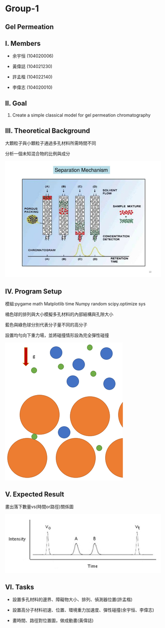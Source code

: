 # **Group-1**

## **Gel Permeation**

## **I. Members**

- 余宇恒 (104020006)

- 黃偉誌 (104021230)

- 許孟楷 (104022140)

- 李偉志 (104020010)

## **II. Goal**

1. Create a simple classical model for gel permeation chromatography

## **III. Theoretical Background**

大顆粒子與小顆粒子通過多孔材料所需時間不同

分析一個未知混合物的比例與成分

![pic](./gel.jpg)

## **IV. Program Setup**

模組:pygame
 math
 Matplotlib
 time
 Numpy
 random
 scipy.optimize
 sys


橘色球的排列與大小模擬多孔材料的內部結構與孔隙大小

藍色與綠色球分別代表分子量不同的高分子

設置均勻向下重力場，並將碰撞情形設為完全彈性碰撞

![pic](./permeation.PNG)

## **V. Expected Result**

畫出落下數量vs(時間or路徑)關係圖

![pic](./result.jpg)


## **VI. Tasks**

- 設置多孔材料的邊界、障礙物大小、排列、偵測器位置(許孟楷)

- 設置高分子材料初速、位置、環境重力加速度、彈性碰撞(余宇恒、李偉志)

- 畫時間、路徑對位置圖，做成動畫(黃偉誌)
